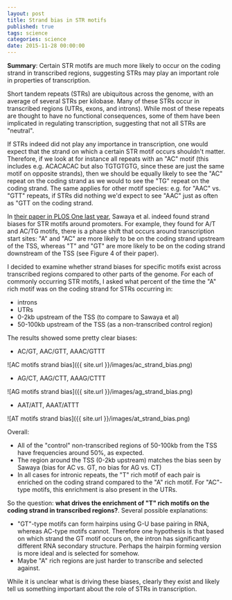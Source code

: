 ```yaml
---
layout: post
title: Strand bias in STR motifs
published: true
tags: science
categories: science
date: 2015-11-28 00:00:00
---
```


**Summary**: Certain STR motifs are much more likely to occur on the coding strand in transcribed regions, suggesting STRs may play an important role in properties of transcription.

Short tandem repeats (STRs) are ubiquitous across the genome, with an average of several STRs per kilobase. Many of these STRs occur in transcribed regions (UTRs, exons, and introns). While most of these repeats are thought to have no functional consequences, some of them have been implicated in regulating transcription, suggesting that not all STRs are "neutral". 

If STRs indeed did not play any importance in transcription, one would expect that the strand on which a certain STR motif occurs shouldn't matter. Therefore, if we look at for instance all repeats with an "AC" motif (this includes e.g. ACACACAC but also TGTGTGTG, since these are just the same motif on opposite strands), then we should be equally likely to see the "AC" repeat on the coding strand as we would to see the "TG" repeat on the coding strand. The same applies for other motif species: e.g. for "AAC" vs. "GTT" repeats, if STRs did nothing we'd expect to see "AAC" just as often as "GTT on the coding strand.

In [their paper in PLOS One last year](http://www.plosone.org/article/info%3Adoi%2F10.1371%2Fjournal.pone.0054710), Sawaya et al. indeed found strand biases for STR motifs around promoters. For example, they found for A/T and AC/TG motifs, there is a phase shift that occurs around transcription start sites: "A" and "AC" are more likely to be on the coding strand upstream of the TSS, whereas "T" and "GT" are more likely to be on the coding strand downstream of the TSS (see Figure 4 of their paper).

I decided to examine whether strand biases for specific motifs exist across transcribed regions compared to other parts of the genome. For each of commonly occurring STR motifs, I asked what percent of the time the "A" rich motif was on the coding strand for STRs occurring in:

* introns
* UTRs
* 0-2kb upstream of the TSS (to compare to Sawaya et al)
* 50-100kb upstream of the TSS (as a non-transcribed control region)

The results showed some pretty clear biases:

* AC/GT, AAC/GTT, AAAC/GTTT

![AC motifs strand bias]({{ site.url }}/images/ac_strand_bias.png)

* AG/CT, AAG/CTT, AAAG/CTTT

![AG motifs strand bias]({{ site.url }}/images/ag_strand_bias.png)

* AAT/ATT, AAAT/ATTT

![AT motifs strand bias]({{ site.url }}/images/at_strand_bias.png)

Overall:

* All of the "control" non-transcribed regions of 50-100kb from the TSS have frequencies around 50%, as expected.
* The region around the TSS (0-2kb upstream) matches the bias seen by Sawaya (bias for AC vs. GT, no bias for AG vs. CT)
* In all cases for intronic repeats, the "T" rich motif of each pair is enriched on the coding strand compared to the "A" rich motif. For "AC"-type motifs, this enrichment is also present in the UTRs.

So the question: **what drives the enrichment of "T" rich motifs on the coding strand in transcribed regions?**. Several possible explanations:

* "GT"-type motifs can form hairpins using G-U base pairing in RNA, whereas AC-type motifs cannot. Therefore one hypothesis is that based on which strand the GT motif occurs on, the intron has significantly different RNA secondary structure. Perhaps the hairpin forming version is more ideal and is selected for somehow.
* Maybe "A" rich regions are just harder to transcribe and selected against.

While it is unclear what is driving these biases, clearly they exist and likely tell us something important about the role of STRs in transcription.
